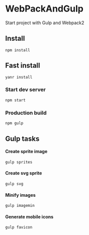 # WebPackAndGulp
Start project with Gulp and Webpack2

## Install
    npm install    
## Fast install
    yanr install
### Start dev server
    npm start
### Production build    
    npm gulp
## Gulp tasks

#### Create sprite image
    gulp sprites
#### Create svg sprite
    gulp svg
#### Minify images
    gulp imagemin
#### Generate mobile icons
    gulp favicon
